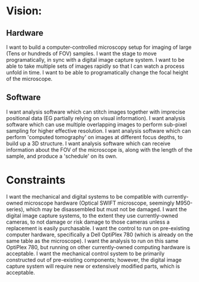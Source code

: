 # Vision:
## Hardware
I want to build a computer-controlled microscopy setup for imaging of large (Tens or hundreds of FOV) samples. 
I want the stage to move programatically, in sync with a digital image capture system. 
I want to be able to take multiple sets of images rapidly so that I can watch a process unfold in time. 
I want to be able to programatically change the focal height of the microscope.

## Software
I want analysis software which can stitch images together with imprecise positional data (EG partially relying on visual information).
I want analysis software which can use multiple overlapping images to perform sub-pixel sampling for higher effective resolution.
I want analysis software which can perform 'computed tomography' on images at different focus depths, to build up a 3D structure.
I want analysis software which can receive information about the FOV of the microscope is, along with the length of the sample, and produce a 'schedule' on its own.

# Constraints
I want the mechanical and digital systems to be compatible with currently-owned microscope hardware (Optical SWIFT microscope, seemingly M950-series), which may be disassembled but must not be damaged.
I want the digital image capture systems, to the extent they use currently-owned cameras, to not damage or risk damage to those cameras unless a replacement is easily purchasable.
I want the control to run on pre-existing computer hardware, specifically a Dell OptiPlex 780 (which is already on the same table as the microscope).
I want the analysis to run on this same OptiPlex 780, but running on other currently-owned computing hardware is acceptable.
I want the mechanical control system to be primarily constructed out of pre-existing components; however, the digital image capture system will require new or extensively modified parts, which is acceptable.
